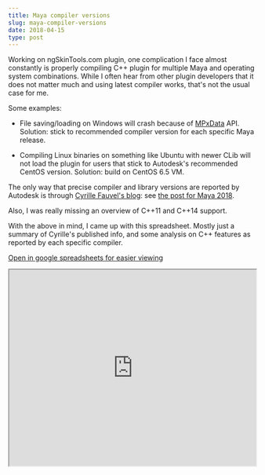 ```yaml
---
title: Maya compiler versions
slug: maya-compiler-versions
date: 2018-04-15
type: post
---
```


Working on ngSkinTools.com plugin, one complication I face almost constantly is properly compiling C++ plugin for multiple Maya and operating system combinations. While I often hear from other plugin developers that it does not matter much and using latest compiler works, that's not the usual case for me.

Some examples:

* File saving/loading on Windows will crash because of [MPxData](http://help.autodesk.com/view/MAYAUL/2017/ENU/?guid=__cpp_ref_class_m_px_data_html) API. Solution: stick to recommended compiler version for each specific Maya release. 
    
* Compiling Linux binaries on something like Ubuntu with newer CLib will not load the plugin for users that stick to Autodesk's recommended CentOS version. Solution: build on CentOS 6.5 VM.

The only way that precise compiler and library versions are reported by Autodesk is through  [Cyrille Fauvel's blog](http://around-the-corner.typepad.com/adn/cyrille-fauvel.html): see [the post for Maya 2018](http://around-the-corner.typepad.com/adn/2018/02/compiler-versions-for-maya-2018.html). 

Also, I was really missing an overview of C++11 and C++14 support.

With the above in mind, I came up with this spreadsheet. Mostly just a summary of Cyrille's published info, and some analysis on C++ features as reported by each specific compiler. 

[Open in google spreadsheets for easier viewing](https://docs.google.com/spreadsheets/d/1spyonFkqO7CsTaCE7rdpsoBBhnlSB-9kJca869i2YGc/edit?usp=sharing)

<iframe style="width: 100%; height: 400px" src="https://docs.google.com/spreadsheets/d/e/2PACX-1vTiO9Ii6brQf3thxa4o3Xgi4kPnnoTuiRUFtho0NxcEs40zpI5jVjp_z5dMxTdtg85kjb_We5-aM-gQ/pubhtml?widget=false&amp;headers=false&amp;chrome=false"></iframe>
 
 
